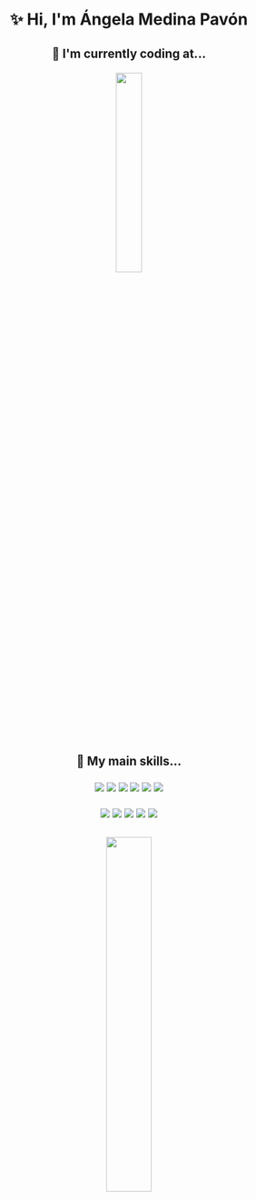 <h1 align=center> ✨ Hi, I'm Ángela Medina Pavón </h1>

<h2 align=center>
   🔭 I'm currently coding at...
<p align=center>
  <img width="30%" src="https://www.42madrid.com/wp-content/uploads/2020/04/42-Madrid.jpg">
</p>
</h2>
  
<h2 align=center>
   🌱 My main skills...
  <p> </p>
<p align="center">
  <a href="#"><img src="https://img.shields.io/badge/c-%2300599C.svg?style=for-the-badge&logo=c&logoColor=white"></a>
  <a href="#"><img src="https://img.shields.io/badge/python-3670A0?style=for-the-badge&logo=python&logoColor=ffdd54"></a>
  <a href="#"><img src="https://img.shields.io/badge/GNU%20Bash-4EAA25?style=for-the-badge&logo=GNU%20Bash&logoColor=white"></a>
  <a href="#"><img src="https://img.shields.io/badge/GIT-E44C30?style=for-the-badge&logo=git&logoColor=white"></a>
  <a href="#"><img src="https://img.shields.io/badge/HTML5-E34F26?style=for-the-badge&logo=html5&logoColor=white"></a>
  <a href="#"><img src="https://img.shields.io/badge/CSS3-1572B6?style=for-the-badge&logo=css3&logoColor=white"></a>
</p>
  <a href="#"><img src="https://img.shields.io/badge/Numpy-777BB4?style=for-the-badge&logo=numpy&logoColor=white"></a>
  <a href="#"><img src="https://img.shields.io/badge/Pandas-2C2D72?style=for-the-badge&logo=pandas&logoColor=white"></a>
  <a href="#"><img src=" https://img.shields.io/badge/VirtualBox-21416b?style=for-the-badge&logo=VirtualBox&logoColor=white"></a>
  <a href="#"><img src="https://img.shields.io/badge/Linux-FCC624?style=for-the-badge&logo=linux&logoColor=black"></a>
  <a href="#"><img src="https://img.shields.io/badge/mac%20os-000000?style=for-the-badge&logo=apple&logoColor=white"></a>
<p>
   
</h2>
<h2 align="center">
   <img width="40%" src="https://img.freepik.com/vector-gratis/diagrama-celula-vastago-fondo-blanco_1308-15286.jpg">
</h2>
  
<!--
**AngieMP/AngieMP** is a ✨ _special_ ✨ repository because its `README.md` (this file) appears on your GitHub profile.

Here are some ideas to get you started:

- 🔭 I’m currently working on ...
- 🌱 I’m currently learning ...
- 👯 I’m looking to collaborate on ...
- 🤔 I’m looking for help with ...
- 💬 Ask me about ...
- 📫 How to reach me: ...
- 😄 Pronouns: ...
- ⚡ Fun fact: ...
-->

